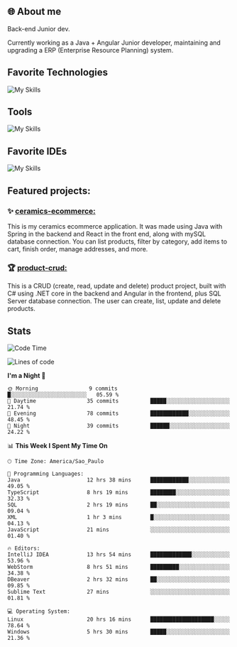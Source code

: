 ## 🌐 About me
Back-end Junior dev.

Currently working as a Java + Angular Junior developer, maintaining and upgrading a ERP (Enterprise Resource Planning) system.

## Favorite Technologies

![My Skills](https://go-skill-icons.vercel.app/api/icons?i=java,spring,react,angular,typescript,javascript,cs,dotnet&perline=4&titles=true)

## Tools

![My Skills](https://go-skill-icons.vercel.app/api/icons?i=aws,gitlab,git,docker&perline=4&titles=true)

## Favorite IDEs

![My Skills](https://go-skill-icons.vercel.app/api/icons?i=idea,webstorm&perline=3&titles=true)


## Featured projects: 

### :sparkles: [ceramics-ecommerce:](https://github.com/marianarossi/ceramics-ecommerce-API)
This is my ceramics ecommerce application. It was made using Java with Spring in the backend and React in the front end, along with mySQL database connection. You can list products, filter by category, add items to cart, finish order, manage addresses, and more.

### :trophy: [product-crud:](https://github.com/marianarossi/.netCore-product-webAPI)
This is a CRUD (create, read, update and delete) product project, built with C# using .NET core in the backend and Angular in the frontend, plus SQL Server database connection. The user can create, list, update and delete products. 


## Stats

<!--START_SECTION:waka-->
![Code Time](http://img.shields.io/badge/Code%20Time-188%20hrs-blue)

![Lines of code](https://img.shields.io/badge/From%20Hello%20World%20I%27ve%20Written-40.4%20thousand%20lines%20of%20code-blue)

**I'm a Night 🦉** 

```text
🌞 Morning                9 commits           █░░░░░░░░░░░░░░░░░░░░░░░░   05.59 % 
🌆 Daytime                35 commits          █████░░░░░░░░░░░░░░░░░░░░   21.74 % 
🌃 Evening                78 commits          ████████████░░░░░░░░░░░░░   48.45 % 
🌙 Night                  39 commits          ██████░░░░░░░░░░░░░░░░░░░   24.22 % 
```


📊 **This Week I Spent My Time On** 

```text
🕑︎ Time Zone: America/Sao_Paulo

💬 Programming Languages: 
Java                     12 hrs 38 mins      ████████████░░░░░░░░░░░░░   49.05 % 
TypeScript               8 hrs 19 mins       ████████░░░░░░░░░░░░░░░░░   32.33 % 
SQL                      2 hrs 19 mins       ██░░░░░░░░░░░░░░░░░░░░░░░   09.04 % 
XML                      1 hr 3 mins         █░░░░░░░░░░░░░░░░░░░░░░░░   04.13 % 
JavaScript               21 mins             ░░░░░░░░░░░░░░░░░░░░░░░░░   01.40 % 

🔥 Editors: 
IntelliJ IDEA            13 hrs 54 mins      █████████████░░░░░░░░░░░░   53.96 % 
WebStorm                 8 hrs 51 mins       █████████░░░░░░░░░░░░░░░░   34.38 % 
DBeaver                  2 hrs 32 mins       ██░░░░░░░░░░░░░░░░░░░░░░░   09.85 % 
Sublime Text             27 mins             ░░░░░░░░░░░░░░░░░░░░░░░░░   01.81 % 

💻 Operating System: 
Linux                    20 hrs 16 mins      ████████████████████░░░░░   78.64 % 
Windows                  5 hrs 30 mins       █████░░░░░░░░░░░░░░░░░░░░   21.36 % 
```


<!--END_SECTION:waka-->
